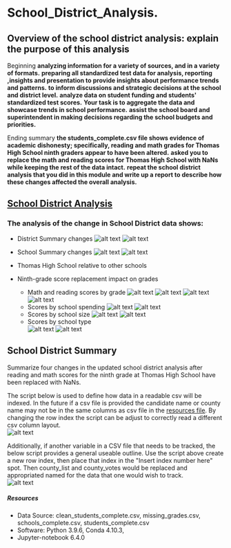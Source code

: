 # School_District_Analysis.


## Overview of the school district analysis: explain the purpose of this analysis


Beginning
**analyzing information for a variety of sources, and in a variety of formats.**
**preparing all standardized test data for analysis, reporting ,insights and presentation to provide insights about performance trends and patterns.**
**to inform discussions and strategic decisions at the school and district level.**
**analyze data on student funding and students' standardized test scores.**
**Your task is to aggregate the data and showcase trends in school performance.**
**assist the school board and superintendent in making decisions regarding the school budgets and priorities.** 

Ending summary
**the students_complete.csv file shows evidence of academic dishonesty; specifically, reading and math grades for Thomas High School ninth graders appear to have been altered.** 
**asked you to replace the math and reading scores for Thomas High School with NaNs while keeping the rest of the data intact.** 
**repeat the school district analysis that you did in this module and write up a report to describe how these changes affected the overall analysis.**



## [School District Analysis](Analysis/election_analysis.txt)
### The analysis of the change in School District data shows:

- District Summary changes
![alt text](https://github.com/kwporras/Module_4_Challenge/blob/6741076209a62d8e73116299a4ed629ad8e1aaca/Challenge%204/Resources/district_summary_original.PNG)
![alt text](https://github.com/kwporras/Module_4_Challenge/blob/6741076209a62d8e73116299a4ed629ad8e1aaca/Challenge%204/Resources/district_summary_updated.PNG)
- School Summary changes
![alt text](https://github.com/kwporras/Module_4_Challenge/blob/6741076209a62d8e73116299a4ed629ad8e1aaca/Challenge%204/Resources/school_summary_original.PNG)
![alt text](https://github.com/kwporras/Module_4_Challenge/blob/6741076209a62d8e73116299a4ed629ad8e1aaca/Challenge%204/Resources/school_summary_updated.PNG)
- Thomas High School relative to other schools

- Ninth-grade score replacement impact on grades
  
  - Math and reading scores by grade
  ![alt text](https://github.com/kwporras/Module_4_Challenge/blob/6741076209a62d8e73116299a4ed629ad8e1aaca/Challenge%204/Resources/math_scores_by_grade_original.PNG)
  ![alt text](https://github.com/kwporras/Module_4_Challenge/blob/6741076209a62d8e73116299a4ed629ad8e1aaca/Challenge%204/Resources/math_scores_by_grade_updated.PNG)
  ![alt text](https://github.com/kwporras/Module_4_Challenge/blob/6741076209a62d8e73116299a4ed629ad8e1aaca/Challenge%204/Resources/reading_scores_by_grade_original.PNG)
  ![alt text](https://github.com/kwporras/Module_4_Challenge/blob/6741076209a62d8e73116299a4ed629ad8e1aaca/Challenge%204/Resources/reading_scores_by_grade_updated.PNG)
  - Scores by school spending
  ![alt text](https://github.com/kwporras/Module_4_Challenge/blob/6741076209a62d8e73116299a4ed629ad8e1aaca/Challenge%204/Resources/scores_by_school_spending_original.PNG)
  ![alt text](https://github.com/kwporras/Module_4_Challenge/blob/6741076209a62d8e73116299a4ed629ad8e1aaca/Challenge%204/Resources/scores_by_school_spending_updated.PNG)
  - Scores by school size
  ![alt text](https://github.com/kwporras/Module_4_Challenge/blob/6741076209a62d8e73116299a4ed629ad8e1aaca/Challenge%204/Resources/scores_by_school_size_original.PNG)
  ![alt text](https://github.com/kwporras/Module_4_Challenge/blob/6741076209a62d8e73116299a4ed629ad8e1aaca/Challenge%204/Resources/scores_by_school_size_update.PNG)
  - Scores by school type    
  ![alt text](https://github.com/kwporras/Module_4_Challenge/blob/6741076209a62d8e73116299a4ed629ad8e1aaca/Challenge%204/Resources/scores_by_school_type_original.PNG)
  ![alt text](https://github.com/kwporras/Module_4_Challenge/blob/6741076209a62d8e73116299a4ed629ad8e1aaca/Challenge%204/Resources/scores_by_school_type_update.PNG)


## School District Summary
Summarize four changes in the updated school district analysis after reading and math scores for the ninth grade at Thomas High School have been replaced with NaNs.



The script below is used to define how data in a readable csv will be indexed. In the future if a csv file is provided the candidate name or county name may not be in the same columns as csv file in the [resources file](Resources/election_results.csv). By changing the row index the script can be adjust to correctly read a different csv column layout.        
![alt text](https://github.com/kwporras/Challenge-3/blob/f84a76aac82899721c48edec85bfddcd5d698444/Resources/Create_a_variable_to_track.PNG)

Additionally, if another variable in a CSV file that needs to be tracked, the below script provides a general useable outline. Use the script above create a new row index, then place that index in the "Insert index number here" spot. Then county_list and county_votes would be replaced and appropriated named for the data that one would wish to track.  
![alt text](https://github.com/kwporras/Challenge-3/blob/f84a76aac82899721c48edec85bfddcd5d698444/Resources/Selection_of_county_and_candidate_data.PNG)






##### Resources
- Data Source: clean_students_complete.csv, missing_grades.csv, schools_complete.csv, students_complete.csv
- Software: Python 3.9.6, Conda 4.10.3, 
- Jupyter-notebook 6.4.0



